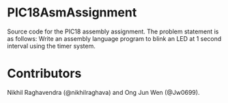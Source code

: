 # PIC18AsmAssignment

Source code for the PIC18 assembly assignment. The problem statement is as follows: Write an assembly language program to blink an LED at 1 second interval using the timer system.

# Contributors

Nikhil Raghavendra (@nikhilraghava) and Ong Jun Wen (@Jw0699).
